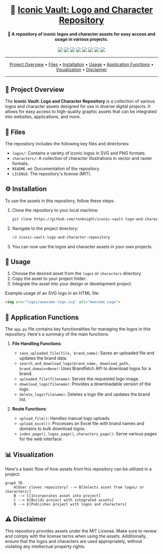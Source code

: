 <h1 align="center">🎨 <a href="https://github.com/ronknight/iconic-vault-logo-and-character-repository">Iconic Vault: Logo and Character Repository</a></h1>

<h4 align="center">📁 A repository of iconic logos and character assets for easy access and usage in various projects.</h4>

<p align="center">
<a href="https://twitter.com/PinoyITSolution"><img src="https://img.shields.io/twitter/follow/PinoyITSolution?style=social"></a>
<a href="https://github.com/ronknight?tab=followers"><img src="https://img.shields.io/github/followers/ronknight?style=social"></a>
<a href="https://github.com/ronknight/ronknight/stargazers"><img src="https://img.shields.io/github/stars/BEPb/BEPb.svg?logo=github"></a>
<a href="https://github.com/ronknight/ronknight/network/members"><img src="https://img.shields.io/github/forks/BEPb/BEPb.svg?color=blue&logo=github"></a>
<a href="https://youtube.com/@PinoyITSolution"><img src="https://img.shields.io/youtube/channel/subscribers/UCeoETAlg3skyMcQPqr97omg"></a>
<a href="https://github.com/ronknight/iconic-vault-logo-and-character-repository/issues"><img src="https://img.shields.io/badge/contributions-welcome-brightgreen.svg?style=flat"></a>
<a href="https://github.com/ronknight/iconic-vault-logo-and-character-repository/blob/master/LICENSE"><img src="https://img.shields.io/badge/License-MIT-yellow.svg"></a>
<a href="https://github.com/ronknight"><img src="https://img.shields.io/badge/Made%20with%20%F0%9F%A4%8D%20by%20-%20Ronknight%20-%20red"></a>
</p>

---

<p align="center">
  <a href="#project-overview">Project Overview</a> •
  <a href="#files">Files</a> •
  <a href="#installation">Installation</a> •
  <a href="#usage">Usage</a> •
  <a href="#application-functions">Application Functions</a> •
  <a href="#visualization">Visualization</a> •
  <a href="#disclaimer">Disclaimer</a>
</p>

---

## 📖 Project Overview

The **Iconic Vault: Logo and Character Repository** is a collection of various logos and character assets designed for use in diverse digital projects. It allows for easy access to high-quality graphic assets that can be integrated into websites, applications, and more.

## 📂 Files

The repository includes the following key files and directories:

- `logos/`: Contains a variety of iconic logos in SVG and PNG formats.
- `characters/`: A collection of character illustrations in vector and raster formats.
- `README.md`: Documentation of the repository.
- `LICENSE`: The repository's license (MIT).

## ⚙️ Installation

To use the assets in this repository, follow these steps:

1. Clone the repository to your local machine:
   ```bash
   git clone https://github.com/ronknight/iconic-vault-logo-and-character-repository.git
   ```
2. Navigate to the project directory:
   ```bash
   cd iconic-vault-logo-and-character-repository
   ```

3. You can now use the logos and character assets in your own projects.

## 🚀 Usage

1. Choose the desired asset from the `logos` or `characters` directory.
2. Copy the asset to your project folder.
3. Integrate the asset into your design or development project.

Example usage of an SVG logo in an HTML file:
```html
<img src="logos/awesome-logo.svg" alt="Awesome Logo">
```

## 📜 Application Functions

The `app.py` file contains key functionalities for managing the logos in this repository. Here's a summary of the main functions:

1. **File Handling Functions**:
    - `save_uploaded_file(file, brand_name)`: Saves an uploaded file and updates the brand data.
    - `search_and_download_logo(brand_name, download_path, brand_domain=None)`: Uses Brandfetch API to download logos for a brand.
    - `uploaded_file(filename)`: Serves the requested logo image.
    - `download_logo(filename)`: Provides a downloadable version of the logo.
    - `delete_logo(filename)`: Deletes a logo file and updates the brand list.

2. **Route Functions**:
    - `upload_file()`: Handles manual logo uploads.
    - `upload_excel()`: Processes an Excel file with brand names and domains to bulk download logos.
    - `index_page()`, `logos_page()`, `characters_page()`: Serve various pages for the web interface.

## 📊 Visualization

Here's a basic flow of how assets from this repository can be utilized in a project:

```mermaid
graph TD
    A[User clones repository] --> B[Selects asset from logos/ or characters/]
    B --> C[Incorporates asset into project]
    C --> D[Builds project with integrated assets]
    D --> E[Publishes project with logos and characters]
```

## ⚠️ Disclaimer

This repository provides assets under the MIT License. Make sure to review and comply with the license terms when using the assets. Additionally, ensure that the logos and characters are used appropriately, without violating any intellectual property rights.
